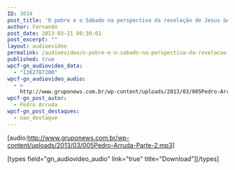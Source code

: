 ```yaml
---
ID: 3034
post_title: 'O pobre e o Sábado na perspectiva da revelação de Jesus &#8211; Parte 2'
author: Fernando
post_date: 2013-03-21 08:30:01
post_excerpt: ""
layout: audioevideo
permalink: /audioevideo/o-pobre-e-o-sabado-na-perspectiva-da-revelacao-de-jesus-parte-2
published: true
wpcf-gn_audiovideo_data:
  - "1362787200"
wpcf-gn_audiovideo_audio:
  - >
    http://www.gruponews.com.br/wp-content/uploads/2013/03/005Pedro-Arruda-Parte-2.mp3
wpcf-gn_post_autor:
  - Pedro Arruda
wpcf-gn_post_destaques:
  - nao_destaque
---
```

[audio:http://www.gruponews.com.br/wp-content/uploads/2013/03/005Pedro-Arruda-Parte-2.mp3]

[types field="gn_audiovideo_audio" link="true" title="Download"][/types]
